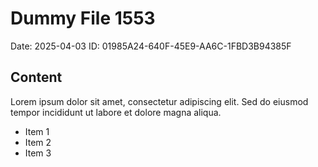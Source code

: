 # Dummy File 1553

Date: 2025-04-03
ID: 01985A24-640F-45E9-AA6C-1FBD3B94385F

## Content

Lorem ipsum dolor sit amet, consectetur adipiscing elit.
Sed do eiusmod tempor incididunt ut labore et dolore magna aliqua.

* Item 1
* Item 2
* Item 3
